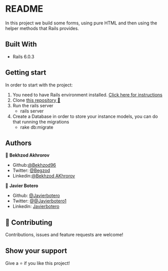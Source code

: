 # README

In this project we build some forms, using pure HTML and then using the helper methods that Rails provides.

## Built With

- Rails 6.0.3

## Getting start

In order to start with the project:

1. You need to have Rails environment installed. [Click here for instructions](https://guides.rubyonrails.org/getting_started.html)
2. Clone [this repository :blue_book:](https://github.com/javierbotero/BareMetalFormsAndHelpers.git)
3. Run the rails server
    - rails server
4. Create a Database in order to store your instance models, you can do that running the migrations
    - rake db:migrate

## Authors

👤 **Bekhzod Akhrorov**

- Github:[@Bekhzod96](https://github.com/Bekhzod96)
- Twitter: [ @Begzod](https://twitter.com/25d47e8987f740b)
- Linkedin:[@Bekhzod AKhrorov](https://www.linkedin.com/in/bekhzod-akhrorov/)


👤 **Javier Botero**

- Github: [@Javierbotero](https://github.com/javierbotero)
- Twitter: [@@Javierbotero1](https://twitter.com/JavierBotero1)
- Linkedin: [Javierbotero](https://www.linkedin.com/in/javier-botero-044686155/)


## 🤝 Contributing

Contributions, issues and feature requests are welcome!

## Show your support

Give a ⭐️ if you like this project!